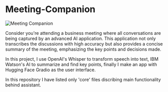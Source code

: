 # Meeting-Companion
![Meeting Companion](https://github.com/AlkatrazFromMajula/Meeting-Companion/assets/61757792/acb6b5ac-2c12-4f38-8907-7e3a17056a50)

Consider you're attending a business meeting where all conversations are being captured by an advanced AI application. This application not only transcribes the discussions with high accuracy but also provides a concise summary of the meeting, emphasizing the key points and decisions made.

In this project, I use OpenAI's Whisper to transform speech into text, IBM Watson's AI to summarize and find key points, finally I make an app with Hugging Face Gradio as the user interface.

In this repository I have listed only 'core' files discribing main functionality behind assistant.
